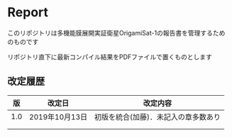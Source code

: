 # Report

このリポジトリは多機能膜展開実証衛星OrigamiSat-1の報告書を管理するためのものです

リポジトリ直下に最新コンパイル結果をPDFファイルで置くものとします



## 改定履歴

|  版  |     改定日     |               改定内容               |
| :--: | :------------: | :----------------------------------: |
| 1.0  | 2019年10月13日 | 初版を統合(加藤)．未記入の章多数あり |
|      |                |                                      |
|      |                |                                      |

